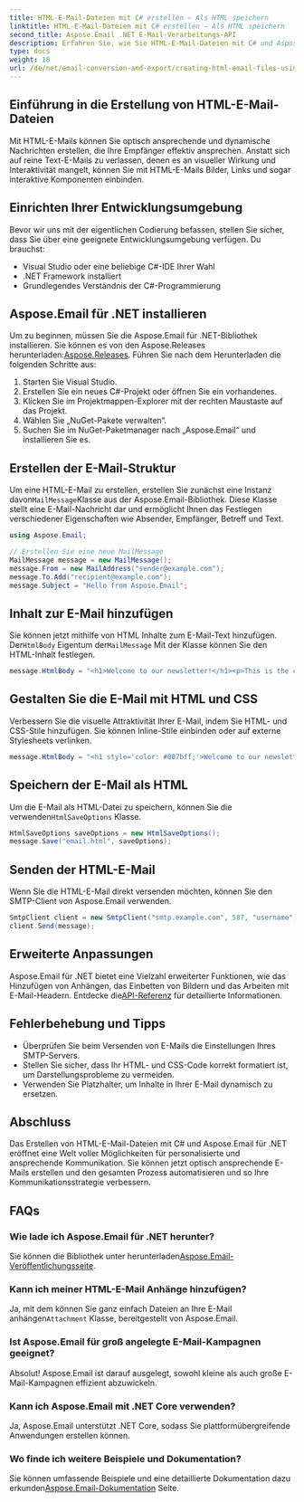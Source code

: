 ```yaml
---
title: HTML-E-Mail-Dateien mit C# erstellen – Als HTML speichern
linktitle: HTML-E-Mail-Dateien mit C# erstellen – Als HTML speichern
second_title: Aspose.Email .NET E-Mail-Verarbeitungs-API
description: Erfahren Sie, wie Sie HTML-E-Mail-Dateien mit C# und Aspose.Email für .NET erstellen. Schritt-für-Schritt-Anleitung mit Quellcode für eine nahtlose E-Mail-Anpassung.
type: docs
weight: 18
url: /de/net/email-conversion-and-export/creating-html-email-files-using-csharp-save-as-html/
---
```


## Einführung in die Erstellung von HTML-E-Mail-Dateien

Mit HTML-E-Mails können Sie optisch ansprechende und dynamische Nachrichten erstellen, die Ihre Empfänger effektiv ansprechen. Anstatt sich auf reine Text-E-Mails zu verlassen, denen es an visueller Wirkung und Interaktivität mangelt, können Sie mit HTML-E-Mails Bilder, Links und sogar interaktive Komponenten einbinden.

## Einrichten Ihrer Entwicklungsumgebung

Bevor wir uns mit der eigentlichen Codierung befassen, stellen Sie sicher, dass Sie über eine geeignete Entwicklungsumgebung verfügen. Du brauchst:

- Visual Studio oder eine beliebige C#-IDE Ihrer Wahl
- .NET Framework installiert
- Grundlegendes Verständnis der C#-Programmierung

## Aspose.Email für .NET installieren

 Um zu beginnen, müssen Sie die Aspose.Email für .NET-Bibliothek installieren. Sie können es von den Aspose.Releases herunterladen:[Aspose.Releases](https://releases.aspose.com/email/net/). Führen Sie nach dem Herunterladen die folgenden Schritte aus:

1. Starten Sie Visual Studio.
2. Erstellen Sie ein neues C#-Projekt oder öffnen Sie ein vorhandenes.
3. Klicken Sie im Projektmappen-Explorer mit der rechten Maustaste auf das Projekt.
4. Wählen Sie „NuGet-Pakete verwalten“.
5. Suchen Sie im NuGet-Paketmanager nach „Aspose.Email“ und installieren Sie es.

## Erstellen der E-Mail-Struktur

 Um eine HTML-E-Mail zu erstellen, erstellen Sie zunächst eine Instanz davon`MailMessage`Klasse aus der Aspose.Email-Bibliothek. Diese Klasse stellt eine E-Mail-Nachricht dar und ermöglicht Ihnen das Festlegen verschiedener Eigenschaften wie Absender, Empfänger, Betreff und Text.

```csharp
using Aspose.Email;

// Erstellen Sie eine neue MailMessage
MailMessage message = new MailMessage();
message.From = new MailAddress("sender@example.com");
message.To.Add("recipient@example.com");
message.Subject = "Hello from Aspose.Email";
```

## Inhalt zur E-Mail hinzufügen

 Sie können jetzt mithilfe von HTML Inhalte zum E-Mail-Text hinzufügen. Der`HtmlBody` Eigentum der`MailMessage` Mit der Klasse können Sie den HTML-Inhalt festlegen.

```csharp
message.HtmlBody = "<h1>Welcome to our newsletter!</h1><p>This is the content of our email.</p>";
```

## Gestalten Sie die E-Mail mit HTML und CSS

Verbessern Sie die visuelle Attraktivität Ihrer E-Mail, indem Sie HTML- und CSS-Stile hinzufügen. Sie können Inline-Stile einbinden oder auf externe Stylesheets verlinken.

```csharp
message.HtmlBody = "<h1 style='color: #007bff;'>Welcome to our newsletter!</h1><p style='font-size: 16px;'>This is the content of our email.</p>";
```

## Speichern der E-Mail als HTML

 Um die E-Mail als HTML-Datei zu speichern, können Sie die verwenden`HtmlSaveOptions` Klasse.

```csharp
HtmlSaveOptions saveOptions = new HtmlSaveOptions();
message.Save("email.html", saveOptions);
```

## Senden der HTML-E-Mail

Wenn Sie die HTML-E-Mail direkt versenden möchten, können Sie den SMTP-Client von Aspose.Email verwenden.

```csharp
SmtpClient client = new SmtpClient("smtp.example.com", 587, "username", "password");
client.Send(message);
```

## Erweiterte Anpassungen

 Aspose.Email für .NET bietet eine Vielzahl erweiterter Funktionen, wie das Hinzufügen von Anhängen, das Einbetten von Bildern und das Arbeiten mit E-Mail-Headern. Entdecke die[API-Referenz](https://reference.aspose.com/email/net) für detaillierte Informationen.

## Fehlerbehebung und Tipps

- Überprüfen Sie beim Versenden von E-Mails die Einstellungen Ihres SMTP-Servers.
- Stellen Sie sicher, dass Ihr HTML- und CSS-Code korrekt formatiert ist, um Darstellungsprobleme zu vermeiden.
- Verwenden Sie Platzhalter, um Inhalte in Ihrer E-Mail dynamisch zu ersetzen.

## Abschluss

Das Erstellen von HTML-E-Mail-Dateien mit C# und Aspose.Email für .NET eröffnet eine Welt voller Möglichkeiten für personalisierte und ansprechende Kommunikation. Sie können jetzt optisch ansprechende E-Mails erstellen und den gesamten Prozess automatisieren und so Ihre Kommunikationsstrategie verbessern.

## FAQs

### Wie lade ich Aspose.Email für .NET herunter?

 Sie können die Bibliothek unter herunterladen[Aspose.Email-Veröffentlichungsseite](https://releases.aspose.com/email/net).

### Kann ich meiner HTML-E-Mail Anhänge hinzufügen?

 Ja, mit dem können Sie ganz einfach Dateien an Ihre E-Mail anhängen`Attachment` Klasse, bereitgestellt von Aspose.Email.

### Ist Aspose.Email für groß angelegte E-Mail-Kampagnen geeignet?

Absolut! Aspose.Email ist darauf ausgelegt, sowohl kleine als auch große E-Mail-Kampagnen effizient abzuwickeln.

### Kann ich Aspose.Email mit .NET Core verwenden?

Ja, Aspose.Email unterstützt .NET Core, sodass Sie plattformübergreifende Anwendungen erstellen können.

### Wo finde ich weitere Beispiele und Dokumentation?

Sie können umfassende Beispiele und eine detaillierte Dokumentation dazu erkunden[Aspose.Email-Dokumentation](https://reference.aspose.com/email/net) Seite.